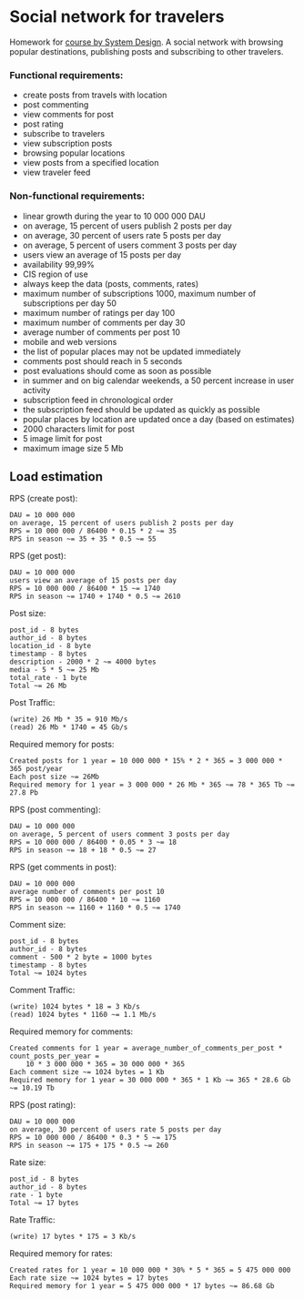 # Social network for travelers
Homework for [course by System Design](https://balun.courses/courses/system_design). 
A social network with browsing popular destinations, publishing posts 
and subscribing to other travelers.

### Functional requirements:

* create posts from travels with location
* post commenting
* view comments for post
* post rating
* subscribe to travelers
* view subscription posts
* browsing popular locations
* view posts from a specified location
* view traveler feed


### Non-functional requirements:

*  linear growth during the year to 10 000 000 DAU
*  on average, 15 percent of users publish 2 posts per day
*  on average, 30 percent of users rate 5 posts per day
*  on average, 5 percent of users comment 3 posts per day
*  users view an average of 15 posts per day
*  availability 99,99%
*  CIS region of use
*  always keep the data (posts, comments, rates)
*  maximum number of subscriptions 1000, maximum number of subscriptions per day 50 
*  maximum number of ratings per day 100
*  maximum number of comments per day 30
*  average number of comments per post 10
*  mobile and web versions
*  the list of popular places may not be updated immediately
*  comments post should reach in 5 seconds
*  post evaluations should come as soon as possible
*  in summer and on big calendar weekends, a 50 percent increase in user activity 
*  subscription feed in chronological order
*  the subscription feed should be updated as quickly as possible
*  popular places by location are updated once a day (based on estimates)
*  2000 characters limit for post
*  5 image limit for post
*  maximum image size 5 Mb


## Load estimation

RPS (create post):

    DAU = 10 000 000
    on average, 15 percent of users publish 2 posts per day
    RPS = 10 000 000 / 86400 * 0.15 * 2 ~= 35
    RPS in season ~= 35 + 35 * 0.5 ~= 55

RPS (get post):

    DAU = 10 000 000
    users view an average of 15 posts per day
    RPS = 10 000 000 / 86400 * 15 ~= 1740
    RPS in season ~= 1740 + 1740 * 0.5 ~= 2610

Post size:

    post_id - 8 bytes
    author_id - 8 bytes
    location_id - 8 byte
    timestamp - 8 bytes
    description - 2000 * 2 ~= 4000 bytes
    media - 5 * 5 ~= 25 Mb
    total_rate - 1 byte
    Total ~= 26 Mb

Post Traffic:

    (write) 26 Mb * 35 = 910 Mb/s
    (read) 26 Mb * 1740 = 45 Gb/s

Required memory for posts:

    Created posts for 1 year = 10 000 000 * 15% * 2 * 365 = 3 000 000 * 365 post/year
    Each post size ~= 26Mb
    Required memory for 1 year = 3 000 000 * 26 Mb * 365 ~= 78 * 365 Tb ~= 27.8 Pb


RPS (post commenting):

    DAU = 10 000 000
    on average, 5 percent of users comment 3 posts per day
    RPS = 10 000 000 / 86400 * 0.05 * 3 ~= 18
    RPS in season ~= 18 + 18 * 0.5 ~= 27

RPS (get comments in post):

    DAU = 10 000 000
    average number of comments per post 10
    RPS = 10 000 000 / 86400 * 10 ~= 1160
    RPS in season ~= 1160 + 1160 * 0.5 ~= 1740

Comment size:

    post_id - 8 bytes
    author_id - 8 bytes
    comment - 500 * 2 byte = 1000 bytes
    timestamp - 8 bytes
    Total ~= 1024 bytes

Comment Traffic:

    (write) 1024 bytes * 18 = 3 Kb/s
    (read) 1024 bytes * 1160 ~= 1.1 Mb/s

Required memory for comments:

    Created comments for 1 year = average_number_of_comments_per_post * count_posts_per_year = 
        10 * 3 000 000 * 365 = 30 000 000 * 365
    Each comment size ~= 1024 bytes = 1 Kb 
    Required memory for 1 year = 30 000 000 * 365 * 1 Kb ~= 365 * 28.6 Gb ~= 10.19 Tb


RPS (post rating):

    DAU = 10 000 000
    on average, 30 percent of users rate 5 posts per day
    RPS = 10 000 000 / 86400 * 0.3 * 5 ~= 175
    RPS in season ~= 175 + 175 * 0.5 ~= 260


Rate size:

    post_id - 8 bytes
    author_id - 8 bytes
    rate - 1 byte
    Total ~= 17 bytes

Rate Traffic:

    (write) 17 bytes * 175 = 3 Kb/s


Required memory for rates:

    Created rates for 1 year = 10 000 000 * 30% * 5 * 365 = 5 475 000 000
    Each rate size ~= 1024 bytes = 17 bytes 
    Required memory for 1 year = 5 475 000 000 * 17 bytes ~= 86.68 Gb
